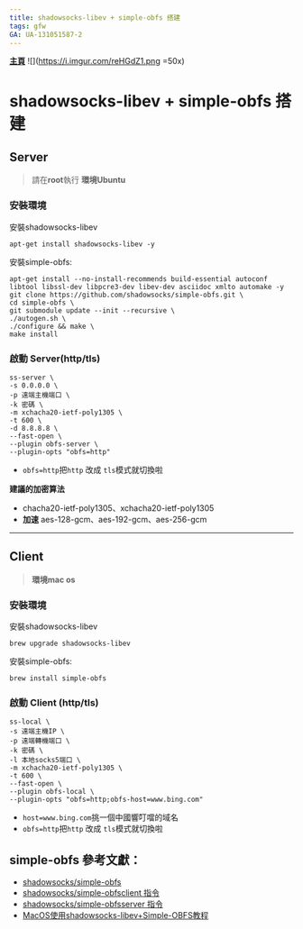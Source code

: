 ```yaml
---
title: shadowsocks-libev + simple-obfs 搭建
tags: gfw
GA: UA-131051587-2
---
```

[**主頁**](https://hackmd.io/@xrp4k0iHSfeGBDMiQ8kkzQ/SkaWsunMB/%2FuOfRBTx0SAq7xMx426pIUg)
![](https://i.imgur.com/reHGdZ1.png =50x)

# shadowsocks-libev + simple-obfs 搭建

## Server
> 請在**root**執行
> **環境Ubuntu**
### 安裝環境
安裝shadowsocks-libev
```
apt-get install shadowsocks-libev -y
```
安裝simple-obfs:
```
apt-get install --no-install-recommends build-essential autoconf libtool libssl-dev libpcre3-dev libev-dev asciidoc xmlto automake -y
git clone https://github.com/shadowsocks/simple-obfs.git \
cd simple-obfs \
git submodule update --init --recursive \
./autogen.sh \
./configure && make \
make install
```

### 啟動 Server(http/tls)

```
ss-server \
-s 0.0.0.0 \
-p 遠端主機端口 \
-k 密碼 \
-m xchacha20-ietf-poly1305 \
-t 600 \
-d 8.8.8.8 \
--fast-open \
--plugin obfs-server \
--plugin-opts "obfs=http"
```
* ```obfs=http```把```http``` 改成 ```tls```模式就切換啦

**建議的加密算法**
* chacha20-ietf-poly1305、xchacha20-ietf-poly1305
* **加速** aes-128-gcm、aes-192-gcm、aes-256-gcm

---

## Client
> **環境mac os**
### 安裝環境
安裝shadowsocks-libev
```
brew upgrade shadowsocks-libev
```
安裝simple-obfs:
```
brew install simple-obfs
```

### 啟動 Client (http/tls)

```
ss-local \
-s 遠端主機IP \
-p 遠端轉機端口 \
-k 密碼 \
-l 本地socks5端口 \
-m xchacha20-ietf-poly1305 \
-t 600 \
--fast-open \
--plugin obfs-local \
--plugin-opts "obfs=http;obfs-host=www.bing.com"
```
* ```host=www.bing.com```挑一個中國響叮噹的域名
* ```obfs=http```把```http``` 改成 ```tls```模式就切換啦

## simple-obfs 參考文獻：
* [shadowsocks/simple-obfs](https://github.com/shadowsocks/simple-obfs)
* [shadowsocks/simple-obfsclient 指令](https://github.com/shadowsocks/simple-obfs/blob/master/doc/obfs-local.asciidoc)
* [shadowsocks/simple-obfsserver 指令](https://github.com/shadowsocks/simple-obfs/blob/master/doc/obfs-server.asciidoc)
* [MacOS使用shadowsocks-libev+Simple-OBFS教程](https://medium.com/@yanlong/macos%E4%BD%BF%E7%94%A8shadowsocks-libev-simple-obfs%E6%95%99%E7%A8%8B-c10eba9c0758)